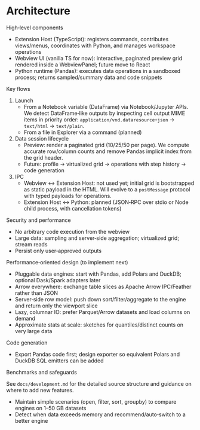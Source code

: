 # Architecture

High‑level components
- Extension Host (TypeScript): registers commands, contributes views/menus, coordinates with Python, and manages workspace operations
- Webview UI (vanilla TS for now): interactive, paginated preview grid rendered inside a WebviewPanel; future move to React
- Python runtime (Pandas): executes data operations in a sandboxed process; returns sampled/summary data and code snippets

Key flows
1. Launch
   - From a Notebook variable (DataFrame) via Notebook/Jupyter APIs. We detect DataFrame‑like outputs by inspecting cell output MIME items in priority order: `application/vnd.dataresource+json` → `text/html` → `text/plain`.
   - From a file in Explorer via a command (planned)
2. Data session lifecycle
   - Preview: render a paginated grid (10/25/50 per page). We compute accurate row/column counts and remove Pandas implicit index from the grid header.
   - Future: profile → virtualized grid → operations with step history → code generation
3. IPC
   - Webview ↔ Extension Host: not used yet; initial grid is bootstrapped as static payload in the HTML. Will evolve to a `postMessage` protocol with typed payloads for operations.
   - Extension Host ↔ Python: planned (JSON‑RPC over stdio or Node child process, with cancellation tokens)

Security and performance
- No arbitrary code execution from the webview
- Large data: sampling and server‑side aggregation; virtualized grid; stream reads
- Persist only user‑approved outputs

Performance‑oriented design (to implement next)
- Pluggable data engines: start with Pandas, add Polars and DuckDB; optional Dask/Spark adapters later
- Arrow everywhere: exchange table slices as Apache Arrow IPC/Feather rather than JSON
- Server‑side row model: push down sort/filter/aggregate to the engine and return only the viewport slice
- Lazy, columnar IO: prefer Parquet/Arrow datasets and load columns on demand
- Approximate stats at scale: sketches for quantiles/distinct counts on very large data

Code generation
- Export Pandas code first; design exporter so equivalent Polars and DuckDB SQL emitters can be added

Benchmarks and safeguards

See `docs/development.md` for the detailed source structure and guidance on where to add new features.
- Maintain simple scenarios (open, filter, sort, groupby) to compare engines on 1–50 GB datasets
- Detect when data exceeds memory and recommend/auto‑switch to a better engine

